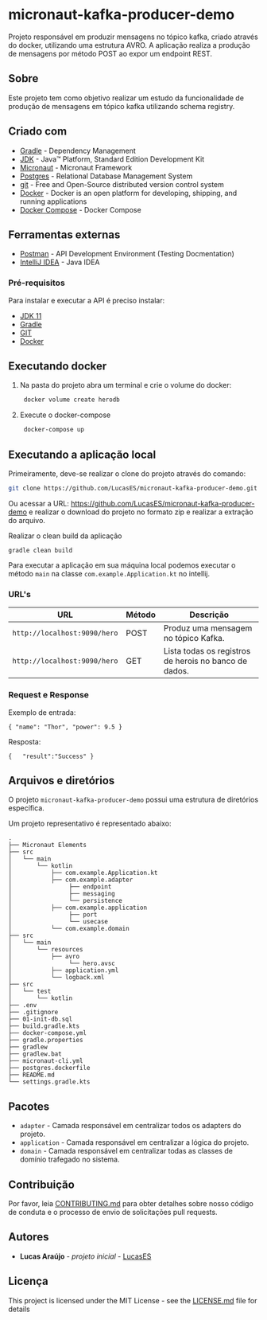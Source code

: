 # micronaut-kafka-producer-demo
Projeto responsável em produzir mensagens no tópico kafka, criado através do docker, utilizando uma estrutura AVRO.
A aplicação realiza a produção de mensagens por método POST ao expor um endpoint REST.

## Sobre

Este projeto tem como objetivo realizar um estudo da funcionalidade de produção de mensagens em tópico kafka utilizando schema registry.



## Criado com

* 	[Gradle](https://gradle.org/) - Dependency Management
* 	[JDK](https://www.oracle.com/br/java/technologies/javase/jdk11-archive-downloads.html) - Java™ Platform, Standard Edition Development Kit
* 	[Micronaut](https://micronaut.io/) - Micronaut Framework
* 	[Postgres](https://www.postgresql.org/) - Relational Database Management System
* 	[git](https://git-scm.com/) - Free and Open-Source distributed version control system
* 	[Docker](https://www.docker.com/) - Docker is an open platform for developing, shipping, and running applications
* 	[Docker Compose](https://docs.docker.com/compose/) - Docker Compose


## Ferramentas externas

* [Postman](https://www.getpostman.com/) - API Development Environment (Testing Docmentation)
* [IntelliJ IDEA](https://www.jetbrains.com/idea/download) - Java IDEA

### Pré-requisitos

Para instalar e executar a API é preciso instalar:

- [JDK 11](https://www.oracle.com/br/java/technologies/javase/jdk11-archive-downloads.html)
- [Gradle](https://gradle.org/)
- [GIT](https://git-scm.com/downloads)
- [Docker](https://www.docker.com/)

## Executando docker

1) Na pasta do projeto abra um terminal e crie o volume do docker:
   ```sh
    docker volume create herodb
    ``` 
2) Execute o docker-compose
   ```sh
    docker-compose up 
    ``` 
   
## Executando a aplicação local

Primeiramente, deve-se realizar o clone do projeto através do comando:

```sh
git clone https://github.com/LucasES/micronaut-kafka-producer-demo.git
```

Ou acessar a URL: https://github.com/LucasES/micronaut-kafka-producer-demo e realizar o download do projeto no formato zip e realizar a extração do arquivo.

Realizar o clean build da aplicação

```shell
gradle clean build
```

Para executar a aplicação em sua máquina local podemos executar o método `main` na classe `com.example.Application.kt` no intellij.

### URL's

|  URL | Método | Descrição |
|----------|--------|-----------|
|`http://localhost:9090/hero`                           | POST   | Produz uma mensagem no tópico Kafka.
|`http://localhost:9090/hero`                           | GET    | Lista todas os registros de herois no banco de dados.

### Request e Response

Exemplo de entrada:


`{
"name": "Thor",
"power": 9.5
}`

Resposta:


`{  
"result":"Success"
}`

## Arquivos e diretórios

O projeto `micronaut-kafka-producer-demo` possui uma estrutura de diretórios específica.

Um projeto representativo é representado abaixo:

 ```
 .
 ├── Micronaut Elements
 ├── src
 │   └── main
 │       └── kotlin
 │           ├── com.example.Application.kt
 │           ├── com.example.adapter
 │                ├── endpoint
 │                ├── messaging
 │                └── persistence
 │           ├── com.example.application
 │                ├── port
 │                └── usecase
 │           └── com.example.domain
 ├── src
 │   └── main
 │       └── resources
 │           ├── avro
 │                └── hero.avsc
 │           ├── application.yml
 │           └── logback.xml
 ├── src
 │   └── test
 │       └── kotlin
 ├── .env
 ├── .gitignore
 ├── 01-init-db.sql
 ├── build.gradle.kts
 ├── docker-compose.yml
 ├── gradle.properties
 ├── gradlew
 ├── gradlew.bat
 ├── micronaut-cli.yml
 ├── postgres.dockerfile
 ├── README.md
 └── settings.gradle.kts
 ```
## Pacotes

- `adapter` - Camada responsável em centralizar todos os adapters do projeto.
- `application` - Camada responsável em centralizar a lógica do projeto.
- `domain` - Camada responsável em centralizar todas as classes de domínio trafegado no sistema.

## Contribuição

Por favor, leia [CONTRIBUTING.md](https://gist.github.com/PurpleBooth/b24679402957c63ec426) para obter detalhes sobre nosso código de conduta e o processo de envio de solicitações pull requests.

## Autores

* **Lucas Araújo** - *projeto inicial* - [LucasES](https://github.com/LucasES)

## Licença

This project is licensed under the MIT License - see the [LICENSE.md](LICENSE.md) file for details


